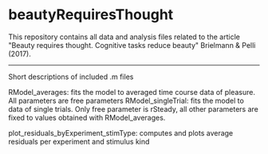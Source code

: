 # beautyRequiresThought

This repository contains all data and analysis files related to the article "Beauty requires thought. Cognitive tasks reduce beauty" Brielmann & Pelli (2017).

-----
Short descriptions of included .m files

RModel_averages: fits the model to averaged time course data of pleasure. All parameters are free parameters
RModel_singleTrial: fits the model to data of single trials. Only free parameter is rSteady, all other parameters are fixed to values obtained with RModel_averages.

plot_residuals_byExperiment_stimType: computes and plots average residuals per experiment and stimulus kind
